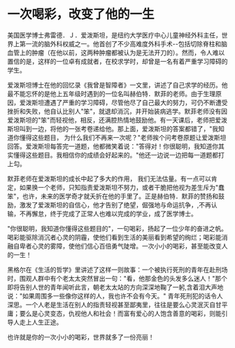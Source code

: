 # 一次喝彩，改变了他的一生

美国医学博士弗雷德．Ｊ．爱泼斯坦，是纽约大学医疗中心儿童神经外科主任，世界上第一流的脑外科权威之一。他首创了不少高难度外科手术--包括切除脊柱和脑血管上的肿瘤（在他以前，这两种肿瘤都被认为是无法开刀的）。然而，令人难以置信的是，这样的一位卓有成就者，在校求学时，却曾是一名有着严重学习障碍的学生。 

 爱泼斯坦博士在他的回忆录《我曾是智障者》一文里，讲述了自己求学的经历。他最不能忘怀的是他上五年级时遇到的一位名叫赫伯特．默菲的老师。由于生理原因，爱泼斯坦遭遇了严重的学习障碍，尽管他尽了自己最大的努力，可仍不断遭受挫折和失败，他自认比别人"笨"，就退却消沉，并开始装病逃学。默菲老师没有因爱泼斯坦的"笨"而轻视他，相反，还满腔热情地鼓励他。有一天课后，老师把爱泼斯坦叫到一边，将他的一张考卷递给他。那上面，爱泼斯坦的答案都错了，"我知道你懂得这些题目， 为什么我们不再来一次呢？"老师挨个问考卷原题让爱泼斯坦回答。爱泼斯坦每答完一道题，他都微笑着说："答得对！你很聪明，我知道你其实懂得这些题目。我相信你的成绩会好起来的。"他还一边说一边把每一道题都打上勾。 

 默菲老师在爱泼斯坦的成长中起了多大的作用， 我们无法估量。有一点可以肯定，如果换一个老师，只知指责爱泼斯坦不努力，或者干脆把他视为差生斥为"蠢笨"，也许，未来的医学奇才就夭折在他的手里了。正是赫伯特．默菲的赞扬和鼓励，激发了爱泼斯坦的自信心，他才告别了绝望，倔强地与命运抗争，,不再认输，不再懈怠，终于完成了正常人也难以完成的学业，成了医学博士。 

 "你很聪明，我知道你懂得这些题目的"，一句喝彩，扬起了一位少年的奋进之帆。喝彩能驱除消沉者心灵的阴霾，使他们看到生活的美丽看到希望的绚烂；喝彩能消融自卑者心灵的雾障，使他们信心百倍勇气陡增。一次小小的喝彩，甚至能改变人的一生！ 

 黑格尔在《生活的哲学》里讲述了这样一则故事：一个被执行死刑的青年在赴刑场时，围观人群中有个老太太突然冒出一句："看，他那金色的头发多么迷人！"那个即将告别人世的青年闻听此言，朝老太太站的方向深深地鞠了一躬,含着泪大声地说："如果周围多一些像你这样的人，我也许不会有今天。" 
青年死刑犯的话令人深思。一个人老是生活在别人的指责轻视甚至鄙夷里，往往是要么心灵泯灭自甘平庸；要么是心灵变态，仇视他人和社会！而富有爱心的人饱含善意的喝彩，则能引导人走上人生正途。 

 也许就是你的一次小小的喝彩，世界就多了一份亮丽！
  